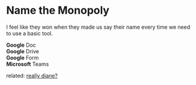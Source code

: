 # Name the Monopoly

I feel like they won when they made us say their name every time we need to use a basic tool. 

**Google** Doc  
**Google** Drive  
**Google** Form  
**Microsoft** Teams  

related:
[really diane?](https://www.youtube.com/watch?v=6lNFeeloUwU) 

